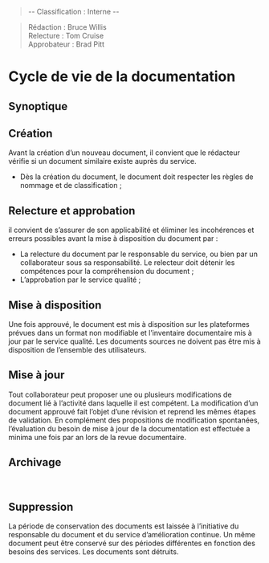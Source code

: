 > -- Classification : Interne --

> Rédaction : Bruce Willis\
> Relecture : Tom Cruise\
> Approbateur : Brad Pitt

# Cycle de vie de la documentation
## Synoptique

## Création
Avant la création d’un nouveau document, il convient que le rédacteur vérifie si un document similaire existe auprès du service.
* Dès la création du document, le document doit respecter les règles de nommage et de classification ;

## Relecture et approbation
il convient de s’assurer de son applicabilité et éliminer les incohérences et erreurs possibles avant la mise à disposition du document par :
* La relecture du document par le responsable du service, ou bien par un collaborateur sous sa responsabilité. Le relecteur doit détenir les compétences pour la compréhension du document ;
* L’approbation par le service qualité ;

## Mise à disposition
Une fois approuvé, le document est mis à disposition sur les plateformes prévues dans un format non modifiable et l’inventaire documentaire mis à jour par le service qualité. Les documents sources ne doivent pas être mis à disposition de l’ensemble des utilisateurs.

## Mise à jour
Tout collaborateur peut proposer une ou plusieurs modifications de document lié à l’activité dans laquelle il est compétent.  La modification d’un document approuvé fait l’objet d’une révision et reprend les mêmes étapes de validation.
En complément des propositions de modification spontanées, l’évaluation du besoin de mise à jour de la documentation est effectuée a minima une fois par an lors de la revue documentaire.

## Archivage
 
## Suppression
La période de conservation des documents est laissée à l’initiative du responsable du document et du service d’amélioration continue. Un même document peut être conservé sur des périodes différentes en fonction des besoins des services. Les documents sont détruits.
